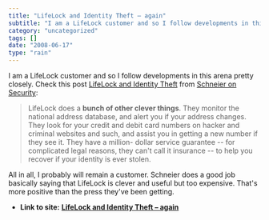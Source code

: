 ```yaml
---
title: "LifeLock and Identity Theft – again"
subtitle: "I am a LifeLock customer and so I follow developments in this arena pretty"
category: "uncategorized"
tags: []
date: "2008-06-17"
type: "rain"
---
```

I am a LifeLock customer and so I follow developments in this arena pretty
closely. Check this post [LifeLock and Identity
Theft](<http://www.schneier.com/blog/archives/2008/06/lifelock_and_id.html>)
from [Schneier on Security](<http://www.schneier.com/blog/index.rdf>):

> LifeLock does a **bunch of other clever things**. They monitor the national
> address database, and alert you if your address changes. They look for your
> credit and debit card numbers on hacker and criminal websites and such, and
> assist you in getting a new number if they see it. They have a million-
> dollar service guarantee -- for complicated legal reasons, they can't call
> it insurance -- to help you recover if your identity is ever stolen.

All in all, I probably will remain a customer. Schneier does a good job
basically saying that LifeLock is clever and useful but too expensive. That's
more positive than the press they've been getting.


* **Link to site:** **[LifeLock and Identity Theft – again](None)**